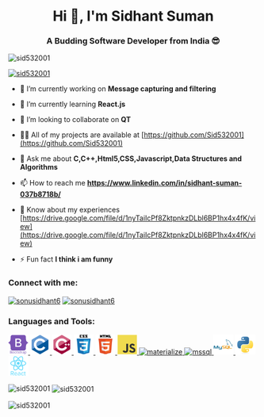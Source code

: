 <h1 align="center">Hi 👋, I'm Sidhant Suman</h1>
<h3 align="center">A Budding Software Developer from India 😎</h3>

<p align="left"> <img src="https://komarev.com/ghpvc/?username=sid532001&label=Profile%20views&color=0e75b6&style=flat" alt="sid532001" /> </p>

<p align="left"> <a href="https://github.com/ryo-ma/github-profile-trophy"><img src="https://github-profile-trophy.vercel.app/?username=sid532001" alt="sid532001" /></a> </p>

- 🔭 I’m currently working on **Message capturing and filtering**

- 🌱 I’m currently learning **React.js**

- 👯 I’m looking to collaborate on **QT**

- 👨‍💻 All of my projects are available at [https://github.com/Sid532001](https://github.com/Sid532001)

- 💬 Ask me about **C,C++,Html5,CSS,Javascript,Data Structures and Algorithms**

- 📫 How to reach me **https://www.linkedin.com/in/sidhant-suman-037b8718b/**

- 📄 Know about my experiences [https://drive.google.com/file/d/1nyTaiIcPf8ZktpnkzDLbl6BP1hx4x4fK/view](https://drive.google.com/file/d/1nyTaiIcPf8ZktpnkzDLbl6BP1hx4x4fK/view)

- ⚡ Fun fact **I think i am funny**

<h3 align="left">Connect with me:</h3>
<p align="left">
<a href="https://www.hackerrank.com/sonusidhant6" target="blank"><img align="center" src="https://raw.githubusercontent.com/rahuldkjain/github-profile-readme-generator/master/src/images/icons/Social/hackerrank.svg" alt="sonusidhant6" height="30" width="40" /></a>
<a href="https://www.leetcode.com/sidhantsuman53" target="blank"><img align="center" src="https://raw.githubusercontent.com/rahuldkjain/github-profile-readme-generator/master/src/images/icons/Social/leet-code.svg" alt="sonusidhant6" height="30" width="40" /></a>
</p>

<h3 align="left">Languages and Tools:</h3>
<p align="left"> <a href="https://getbootstrap.com" target="_blank" rel="noreferrer"> <img src="https://raw.githubusercontent.com/devicons/devicon/master/icons/bootstrap/bootstrap-plain-wordmark.svg" alt="bootstrap" width="40" height="40"/> </a> <a href="https://www.cprogramming.com/" target="_blank" rel="noreferrer"> <img src="https://raw.githubusercontent.com/devicons/devicon/master/icons/c/c-original.svg" alt="c" width="40" height="40"/> </a> <a href="https://www.w3schools.com/cpp/" target="_blank" rel="noreferrer"> <img src="https://raw.githubusercontent.com/devicons/devicon/master/icons/cplusplus/cplusplus-original.svg" alt="cplusplus" width="40" height="40"/> </a> <a href="https://www.w3schools.com/css/" target="_blank" rel="noreferrer"> <img src="https://raw.githubusercontent.com/devicons/devicon/master/icons/css3/css3-original-wordmark.svg" alt="css3" width="40" height="40"/> </a> <a href="https://www.w3.org/html/" target="_blank" rel="noreferrer"> <img src="https://raw.githubusercontent.com/devicons/devicon/master/icons/html5/html5-original-wordmark.svg" alt="html5" width="40" height="40"/> </a> <a href="https://developer.mozilla.org/en-US/docs/Web/JavaScript" target="_blank" rel="noreferrer"> <img src="https://raw.githubusercontent.com/devicons/devicon/master/icons/javascript/javascript-original.svg" alt="javascript" width="40" height="40"/> </a> <a href="https://materializecss.com/" target="_blank" rel="noreferrer"> <img src="https://raw.githubusercontent.com/prplx/svg-logos/5585531d45d294869c4eaab4d7cf2e9c167710a9/svg/materialize.svg" alt="materialize" width="40" height="40"/> </a> <a href="https://www.microsoft.com/en-us/sql-server" target="_blank" rel="noreferrer"> <img src="https://www.svgrepo.com/show/303229/microsoft-sql-server-logo.svg" alt="mssql" width="40" height="40"/> </a> <a href="https://www.mysql.com/" target="_blank" rel="noreferrer"> <img src="https://raw.githubusercontent.com/devicons/devicon/master/icons/mysql/mysql-original-wordmark.svg" alt="mysql" width="40" height="40"/> </a> <a href="https://www.python.org" target="_blank" rel="noreferrer"> <img src="https://raw.githubusercontent.com/devicons/devicon/master/icons/python/python-original.svg" alt="python" width="40" height="40"/> </a> <a href="https://reactjs.org/" target="_blank" rel="noreferrer"> <img src="https://raw.githubusercontent.com/devicons/devicon/master/icons/react/react-original-wordmark.svg" alt="react" width="40" height="40"/> </a> </p>

<p><img align="left" src="https://github-readme-stats.vercel.app/api/top-langs?username=sid532001&show_icons=true&locale=en&layout=compact" alt="sid532001" /></p>

<p>&nbsp;<img align="center" src="https://github-readme-stats.vercel.app/api?username=sid532001&show_icons=true&locale=en" alt="sid532001" /></p>

<p><img align="center" src="https://github-readme-streak-stats.herokuapp.com/?user=sid532001&" alt="sid532001" /></p>
